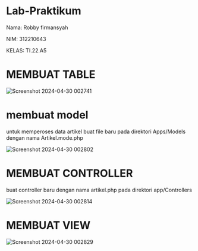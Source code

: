 # Lab-Praktikum

Nama: Robby firmansyah

NIM: 312210643

KELAS: TI.22.A5


# MEMBUAT TABLE

![Screenshot 2024-04-30 002741](https://github.com/dhomuhammad/lab-7/assets/130027527/10434031-7e9d-4e05-9599-a7eeb7fc1ed1)


# membuat model 

untuk memperoses data artikel buat file baru pada direktori Apps/Models dengan nama Artikel.mode.php


![Screenshot 2024-04-30 002802](https://github.com/dhomuhammad/lab-7/assets/130027527/b3859a04-435c-42f8-ba0e-d832b8574eb5)


# MEMBUAT CONTROLLER

buat controller baru dengan nama artikel.php pada direktori app/Controllers


![Screenshot 2024-04-30 002814](https://github.com/dhomuhammad/lab-7/assets/130027527/32dd1199-9263-4926-bacc-999a26af303c)


# MEMBUAT VIEW

![Screenshot 2024-04-30 002829](https://github.com/dhomuhammad/lab-7/assets/130027527/e1f7b540-10bf-47fc-a04b-08d4b5519657)
